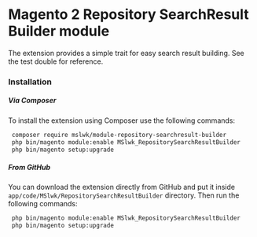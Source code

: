 
# Magento 2 Repository SearchResult Builder module #

The extension provides a simple trait for easy search result building.
See the test double for reference.

### Installation ###

##### Via Composer #####

To install the extension using Composer use the 
following commands:

```bash
 composer require mslwk/module-repository-searchresult-builder
 php bin/magento module:enable MSlwk_RepositorySearchResultBuilder
 php bin/magento setup:upgrade
 ```
 
##### From GitHub #####
 
You can download the extension directly from GitHub and 
put it inside `` app/code/MSlwk/RepositorySearchResultBuilder `` directory. Then run the
following commands:

```bash
 php bin/magento module:enable MSlwk_RepositorySearchResultBuilder
 php bin/magento setup:upgrade
 ```